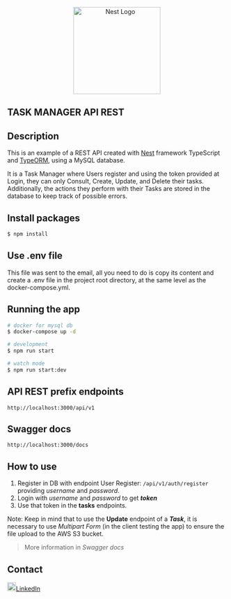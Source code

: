 <p align="center">
  <a href="http://nestjs.com/" target="blank"><img src="https://nestjs.com/img/logo-small.svg" width="200" alt="Nest Logo" /></a>
</p>

[circleci-image]: https://img.shields.io/circleci/build/github/nestjs/nest/master?token=abc123def456
[circleci-url]: https://circleci.com/gh/nestjs/nest

## TASK MANAGER API REST

  <!--[![Backers on Open Collective](https://opencollective.com/nest/backers/badge.svg)](https://opencollective.com/nest#backer)
  [![Sponsors on Open Collective](https://opencollective.com/nest/sponsors/badge.svg)](https://opencollective.com/nest#sponsor)-->

## Description

This is an example of a REST API created with  [Nest](https://github.com/nestjs/nest) framework TypeScript and [TypeORM](https://github.com/typeorm/typeorm), using a MySQL database.

It is a Task Manager where Users register and using the token provided at Login, they can only Consult, Create, Update, and Delete their tasks. Additionally, the actions they perform with their Tasks are stored in the database to keep track of possible errors.
## Install packages

```bash
$ npm install
```
## Use .env file
This file was sent to the email, all you need to do is copy its content and create a .env file in the project root directory, at the same level as the docker-compose.yml.

## Running the app

```bash
# docker for mysql db
$ docker-compose up -d

# development
$ npm run start

# watch mode
$ npm run start:dev

```
## API REST prefix endpoints
`http://localhost:3000/api/v1`

## Swagger docs
 `http://localhost:3000/docs`

## How to use

1.  Register in DB with endpoint User Register: `/api/v1/auth/register` providing *username* and *password*.
2. Login with *username* and *password* to get ***token***
3. Use that token in the **tasks** endpoints.

Note: Keep in mind that to use the **Update** endpoint of a ***Task***, it is necessary to use *Multipart Form* (in the client testing the app) to ensure the file upload to the AWS S3 bucket.

> More information in *Swagger docs*

## Contact
<a href="https://www.linkedin.com/in/ariel-alvarez-gasca-4338812aa/" target="_blank"><img  src="https://upload.wikimedia.org/wikipedia/commons/thumb/8/81/LinkedIn_icon.svg/2048px-LinkedIn_icon.svg.png?style=social&label=LinkedIn" width="20" height="20">LinkedIn</a>
